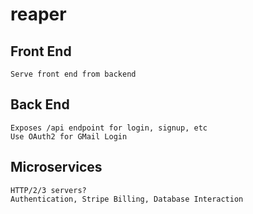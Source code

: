# reaper

## Front End

```
Serve front end from backend
```

## Back End

```
Exposes /api endpoint for login, signup, etc
Use OAuth2 for GMail Login
```

## Microservices

```
HTTP/2/3 servers?
Authentication, Stripe Billing, Database Interaction
```